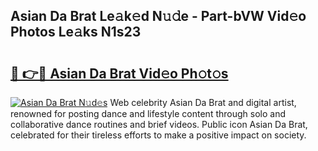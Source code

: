 ## Asian Da Brat Le𝚊k𝚎d N𝚞𝚍e - Part-bVW Vid𝚎o Photos Le𝚊ks N1s23

# <h2><a href="http://fbb9k5b.evod.top/?m=Asian+Da+Brat">🔗 👉🔴 Asian Da Brat Vid𝚎o Ph𝚘t𝚘s</a></h2>

[![Asian Da Brat N𝚞d𝚎s](https://i.imgur.com/8V9OHl7.gif)](http://fbb9k5b.evod.top/?m=Asian+Da+Brat)
Web celebrity Asian Da Brat and digital artist, renowned for posting dance and lifestyle content through solo and collaborative dance routines and brief videos. Public icon Asian Da Brat, celebrated for their tireless efforts to make a positive impact on society. 
